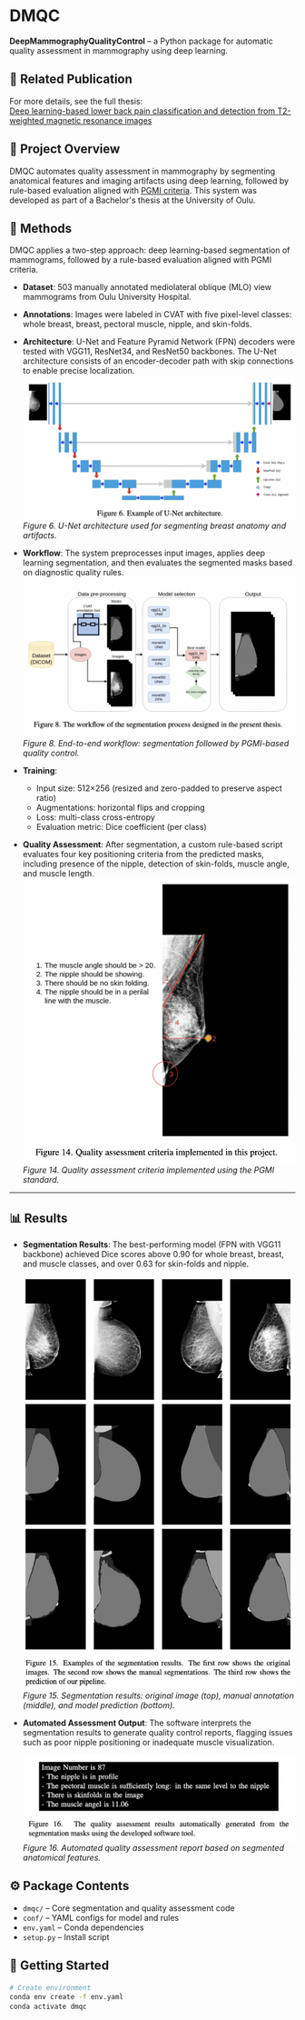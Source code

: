 # DMQC
**DeepMammographyQualityControl** – a Python package for automatic quality assessment in mammography using deep learning.


## 📄 Related Publication

For more details, see the full thesis:  
[Deep learning-based lower back pain classification and detection from T2-weighted magnetic resonance images](https://oulurepo.oulu.fi/bitstream/handle/10024/18084/nbnfioulu-202106178375.pdf?sequence=1&isAllowed=y)

## 📝 Project Overview

DMQC automates quality assessment in mammography by segmenting anatomical features and imaging artifacts using deep learning, followed by rule-based evaluation aligned with [PGMI criteria](https://radiopaedia.org/articles/pgmi-image-evaluation-system-of-mammography). This system was developed as part of a Bachelor's thesis at the University of Oulu.

## 🧠 Methods

DMQC applies a two-step approach: deep learning-based segmentation of mammograms, followed by a rule-based evaluation aligned with PGMI criteria.

- **Dataset**: 503 manually annotated mediolateral oblique (MLO) view mammograms from Oulu University Hospital.

- **Annotations**: Images were labeled in CVAT with five pixel-level classes: whole breast, breast, pectoral muscle, nipple, and skin-folds.

- **Architecture**: U-Net and Feature Pyramid Network (FPN) decoders were tested with VGG11, ResNet34, and ResNet50 backbones. The U-Net architecture consists of an encoder-decoder path with skip connections to enable precise localization.  
  ![U-Net Architecture](figures/Figure6.png)  
  *Figure 6. U-Net architecture used for segmenting breast anatomy and artifacts.*

- **Workflow**: The system preprocesses input images, applies deep learning segmentation, and then evaluates the segmented masks based on diagnostic quality rules.  
  ![Workflow](figures/Figure8.png)  
  *Figure 8. End-to-end workflow: segmentation followed by PGMI-based quality control.*

- **Training**:
  - Input size: 512×256 (resized and zero-padded to preserve aspect ratio)
  - Augmentations: horizontal flips and cropping
  - Loss: multi-class cross-entropy
  - Evaluation metric: Dice coefficient (per class)

- **Quality Assessment**: After segmentation, a custom rule-based script evaluates four key positioning criteria from the predicted masks, including presence of the nipple, detection of skin-folds, muscle angle, and muscle length.  
  ![PGMI Rules](figures/Figure14.png)  
  *Figure 14. Quality assessment criteria implemented using the PGMI standard.*

---

## 📊 Results

- **Segmentation Results**: The best-performing model (FPN with VGG11 backbone) achieved Dice scores above 0.90 for whole breast, breast, and muscle classes, and over 0.63 for skin-folds and nipple.

  ![Segmentation Examples](figures/Figure15.png)  
  *Figure 15. Segmentation results: original image (top), manual annotation (middle), and model prediction (bottom).*

- **Automated Assessment Output**: The software interprets the segmentation results to generate quality control reports, flagging issues such as poor nipple positioning or inadequate muscle visualization.

  ![Quality Report](figures/Figure16.png)  
  *Figure 16. Automated quality assessment report based on segmented anatomical features.* 

## ⚙️ Package Contents

- `dmqc/` – Core segmentation and quality assessment code
- `conf/` – YAML configs for model and rules
- `env.yaml` – Conda dependencies
- `setup.py` – Install script

## 🚀 Getting Started

```bash
# Create environment
conda env create -f env.yaml
conda activate dmqc


